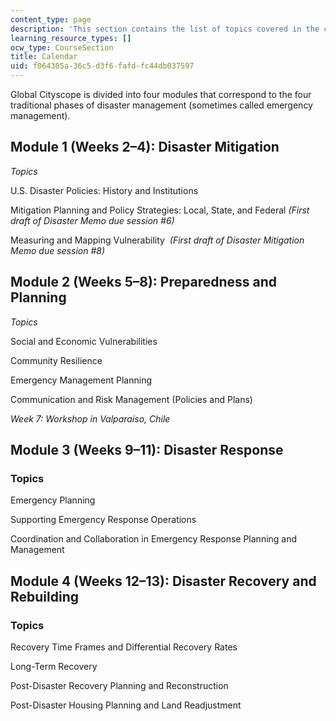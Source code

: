```yaml
---
content_type: page
description: 'This section contains the list of topics covered in the course. '
learning_resource_types: []
ocw_type: CourseSection
title: Calendar
uid: f064305a-36c5-d3f6-fafd-fc44db037597
---
```


Global Cityscope is divided into four modules that correspond to the four traditional phases of disaster management (sometimes called emergency management). 

Module 1 (Weeks 2–4): Disaster Mitigation
-----------------------------------------

_Topics_

U.S. Disaster Policies: History and Institutions

Mitigation Planning and Policy Strategies: Local, State, and Federal _(First draft of Disaster Memo due session #6)_

Measuring and Mapping Vulnerability  _(First draft of Disaster Mitigation Memo due session #8)_

Module 2 (Weeks 5–8): Preparedness and Planning
-----------------------------------------------

_Topics_

Social and Economic Vulnerabilities

Community Resilience

Emergency Management Planning

Communication and Risk Management (Policies and Plans)

_Week 7: Workshop in Valparaíso, Chile_

Module 3 (Weeks 9–11): Disaster Response
----------------------------------------

### Topics

Emergency Planning

Supporting Emergency Response Operations

Coordination and Collaboration in Emergency Response Planning and Management

Module 4 (Weeks 12–13): Disaster Recovery and Rebuilding
--------------------------------------------------------

### Topics

Recovery Time Frames and Differential Recovery Rates

Long-Term Recovery

Post-Disaster Recovery Planning and Reconstruction

Post-Disaster Housing Planning and Land Readjustment